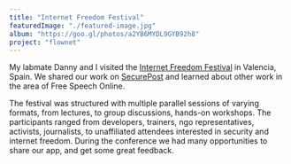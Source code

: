 ```yaml
---
title: "Internet Freedom Festival"
featuredImage: "./featured-image.jpg"
album: "https://goo.gl/photos/a2YB6MYDL9GYB92h8"
project: "flownet"
---
```




My labmate Danny and I visited the [Internet Freedom Festival](https://internetfreedomfestival.org/) in Valencia, Spain. We shared our work on [SecurePost](https://www.securepost.co/) and learned about other work in the area of Free Speech Online.

The festival was structured with multiple parallel sessions of varying formats, from lectures, to group discussions, hands-on workshops. The participants ranged from developers, trainers, ngo representatives, activists, journalists, to unaffiliated attendees interested in security and internet freedom. During the conference we had many opportunities to share our app, and get some great feedback.
